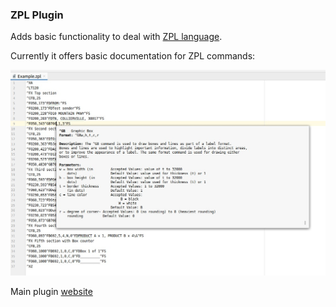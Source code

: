 ### ZPL Plugin

Adds basic functionality to deal with [ZPL language](https://en.wikipedia.org/wiki/Zebra_(programming_language)).

Currently it offers basic documentation for ZPL commands:

![ZPL Example](./resources/screenshot.jpeg)

Main plugin [website](https://plugins.jetbrains.com/plugin/13958-zpl-plugin)
